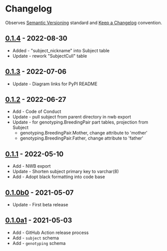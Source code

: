 # Changelog

Observes [Semantic Versioning](https://semver.org/spec/v2.0.0.html) standard and [Keep a Changelog](https://keepachangelog.com/en/1.0.0/) convention.


## [0.1.4] - 2022-08-30

+ Added - "subject_nickname" into Subject table
+ Update - rework "SubjectCull" table

## [0.1.3] - 2022-07-06

+ Update - Diagram links for PyPI README

## [0.1.2] - 2022-06-27

+ Add - Code of Conduct
+ Update - pull subject from parent directory in nwb export
+ Update - for genotyping.BreedingPair part tables, projection from Subject
  + genotyping.BreedingPair.Mother, change attribute to 'mother'
  + genotyping.BreedingPair.Father, change attribute to 'father'

## [0.1.1] - 2022-05-10

+ Add - NWB export
+ Update - Shorten subject primary key to varchar(8)
+ Add - Adopt black formatting into code base

## [0.1.0b0] - 2021-05-07

+ Update - First beta release

## [0.1.0a1] - 2021-05-03

+ Add - GitHub Action release process
+ Add - `subject` schema
+ Add - `genotyping` schema

[0.1.4]: https://github.com/datajoint/element-animal/releases/tag/0.1.4
[0.1.3]: https://github.com/datajoint/element-animal/releases/tag/0.1.3
[0.1.2]: https://github.com/datajoint/element-animal/releases/tag/0.1.2
[0.1.1]: https://github.com/datajoint/element-animal/releases/tag/0.1.1
[0.1.0b0]: https://github.com/datajoint/element-animal/releases/tag/0.1.0b0
[0.1.0a1]: https://github.com/datajoint/element-animal/releases/tag/0.1.0a1
